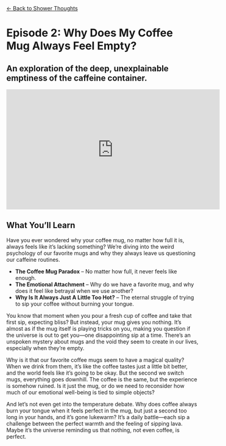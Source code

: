 <div class="container mt-5 mx-8">
  <!-- Back Button -->
  <a href="/shower-thoughts" class="btn btn-secondary mb-4">← Back to Shower Thoughts</a>

  <!-- Title Section -->
  <div class="text-center mb-5">
    <h1 class="display-4">Episode 2: Why Does My Coffee Mug Always Feel Empty?</h1>
    <h2 class="text-muted">An exploration of the deep, unexplainable emptiness of the caffeine container.</h2>
  </div>

  <!-- Video Section -->
  <div class="text-center mb-5">
    <iframe width="560" height="315" src="https://www.youtube.com/embed/mlP2xuXOhmY?si=BJSl0Wxo6ShaEtJL" title="YouTube video player" frameborder="0" allow="accelerometer; autoplay; clipboard-write; encrypted-media; gyroscope; picture-in-picture; web-share" referrerpolicy="strict-origin-when-cross-origin" allowfullscreen></iframe>
  </div>

  <!-- Episode Content -->
  <div class="ep-content mb-3">
    <h2>What You’ll Learn</h2>
    <p>Have you ever wondered why your coffee mug, no matter how full it is, always feels like it’s lacking something? We’re diving into the weird psychology of our favorite mugs and why they always leave us questioning our caffeine routines.</p>
    <ul class="list-group">
      <li class="list-group-item"><strong>The Coffee Mug Paradox</strong> – No matter how full, it never feels like enough.</li>
      <li class="list-group-item"><strong>The Emotional Attachment</strong> – Why do we have a favorite mug, and why does it feel like betrayal when we use another?</li>
      <li class="list-group-item"><strong>Why Is It Always Just A Little Too Hot?</strong> – The eternal struggle of trying to sip your coffee without burning your tongue.</li>
    </ul>
  </div>

  <!-- Additional Content -->
  <div class="row">
    <div>
      <p>You know that moment when you pour a fresh cup of coffee and take that first sip, expecting bliss? But instead, your mug gives you nothing. It’s almost as if the mug itself is playing tricks on you, making you question if the universe is out to get you—one disappointing sip at a time. There’s an unspoken mystery about mugs and the void they seem to create in our lives, especially when they’re empty.</p>
    </div>
    <div>
      <p>Why is it that our favorite coffee mugs seem to have a magical quality? When we drink from them, it’s like the coffee tastes just a little bit better, and the world feels like it’s going to be okay. But the second we switch mugs, everything goes downhill. The coffee is the same, but the experience is somehow ruined. Is it just the mug, or do we need to reconsider how much of our emotional well-being is tied to simple objects?</p>
    </div>
    <div>
      <p>And let’s not even get into the temperature debate. Why does coffee always burn your tongue when it feels perfect in the mug, but just a second too long in your hands, and it’s gone lukewarm? It’s a daily battle—each sip a challenge between the perfect warmth and the feeling of sipping lava. Maybe it’s the universe reminding us that nothing, not even coffee, is perfect.</p>
    </div>
  </div>
</div>
